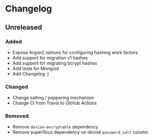 # Changelog 

## Unreleased

### Added
- Expose Argon2 options for configuring hashing work factors
- Add support for migration v1 hashes
- Add support for migrating bcrypt hashes
- Add tests for Mongoid
- Add Changelog :)
 
### Changed
- Change salting / peppering mechanism
- Change CI from Travis to GitHub Actions
 
### Removed 
- Remove `devise-encryptable` dependency
- Remove superflous dependency on devise `password_salt` column


